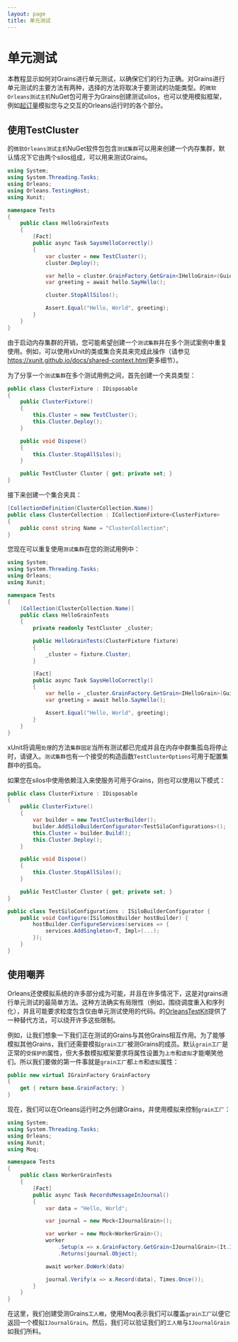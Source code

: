 ```yaml
---
layout: page
title: 单元测试
---
```


# 单元测试

本教程显示如何对Grains进行单元测试，以确保它们的行为正确。对Grains进行单元测试的主要方法有两种，选择的方法将取决于要测试的功能类型。的`微软Orleans测试主机`NuGet包可用于为Grains创建测试silos，也可以使用模拟框架，例如[起订量](https://github.com/moq/moq)模拟您与之交互的Orleans运行时的各个部分。

## 使用TestCluster

的`微软Orleans测试主机`NuGet软件包包含`测试集群`可以用来创建一个内存集群，默认情况下它由两个silos组成，可以用来测试Grains。

```csharp
using System;
using System.Threading.Tasks;
using Orleans;
using Orleans.TestingHost;
using Xunit;

namespace Tests
{
    public class HelloGrainTests
    {
        [Fact]
        public async Task SaysHelloCorrectly()
        {
            var cluster = new TestCluster();
            cluster.Deploy();

            var hello = cluster.GrainFactory.GetGrain<IHelloGrain>(Guid.NewGuid());
            var greeting = await hello.SayHello();

            cluster.StopAllSilos();

            Assert.Equal("Hello, World", greeting);
        }
    }
}
```

由于启动内存集群的开销，您可能希望创建一个`测试集群`并在多个测试案例中重复使用。例如，可以使用xUnit的类或集合夹具来完成此操作（请参见<https://xunit.github.io/docs/shared-context.html>更多细节）。

为了分享一个`测试集群`在多个测试用例之间，首先创建一个夹具类型：

```csharp
public class ClusterFixture : IDisposable
{
    public ClusterFixture()
    {
        this.Cluster = new TestCluster();
        this.Cluster.Deploy();
    }

    public void Dispose()
    {
        this.Cluster.StopAllSilos();
    }

    public TestCluster Cluster { get; private set; }
}
```

接下来创建一个集合夹具：

```csharp
[CollectionDefinition(ClusterCollection.Name)]
public class ClusterCollection : ICollectionFixture<ClusterFixture>
{
    public const string Name = "ClusterCollection";
}
```

您现在可以重复使用`测试集群`在您的测试用例中：

```csharp
using System;
using System.Threading.Tasks;
using Orleans;
using Xunit;

namespace Tests
{
    [Collection(ClusterCollection.Name)]
    public class HelloGrainTests
    {
        private readonly TestCluster _cluster;

        public HelloGrainTests(ClusterFixture fixture)
        {
            _cluster = fixture.Cluster;
        }

        [Fact]
        public async Task SaysHelloCorrectly()
        {
            var hello = _cluster.GrainFactory.GetGrain<IHelloGrain>(Guid.NewGuid());
            var greeting = await hello.SayHello();

            Assert.Equal("Hello, World", greeting);
        }
    }
}
```

xUnit将调用`处理`的方法`集群固定`当所有测试都已完成并且在内存中群集孤岛将停止时，请键入。`测试集群`也有一个接受的构造函数`TestClusterOptions`可用于配置集群中的孤岛。

如果您在silos中使用依赖注入来使服务可用于Grains，则也可以使用以下模式：

```csharp
public class ClusterFixture : IDisposable
{
    public ClusterFixture()
    {
        var builder = new TestClusterBuilder();
        builder.AddSiloBuilderConfigurator<TestSiloConfigurations>();
        this.Cluster = builder.Build();
        this.Cluster.Deploy();
    }

    public void Dispose()
    {
        this.Cluster.StopAllSilos();
    }

    public TestCluster Cluster { get; private set; }
}

public class TestSiloConfigurations : ISiloBuilderConfigurator {
    public void Configure(ISiloHostBuilder hostBuilder) {
        hostBuilder.ConfigureServices(services => {
            services.AddSingleton<T, Impl>(...);
        });
    }
}
```

## 使用嘲弄

Orleans还使模拟系统的许多部分成为可能，并且在许多情况下，这是对grains进行单元测试的最简单方法。这种方法确实有局限性（例如，围绕调度重入和序列化），并且可能要求粒度包含仅由单元测试使用的代码。的[OrleansTestKit](https://github.com/OrleansContrib/OrleansTestKit)提供了一种替代方法，可以绕开许多这些限制。

例如，让我们想象一下我们正在测试的Grains与其他Grains相互作用。为了能够模拟其他Grains，我们还需要模拟`grain工厂`被测Grains的成员。默认`grain工厂`是正常的`受保护的`属性，但大多数模拟框架要求将属性设置为`上市`和`虚拟`才能嘲笑他们。所以我们要做的第一件事就是`grain工厂`都`上市`和`虚拟`属性：

```csharp
public new virtual IGrainFactory GrainFactory
{
    get { return base.GrainFactory; }
}
```

现在，我们可以在Orleans运行时之外创建Grains，并使用模拟来控制`grain工厂`：

```csharp
using System;
using System.Threading.Tasks;
using Orleans;
using Xunit;
using Moq;

namespace Tests
{
    public class WorkerGrainTests
    {
        [Fact]
        public async Task RecordsMessageInJournal()
        {
            var data = "Hello, World";

            var journal = new Mock<IJournalGrain>();

            var worker = new Mock<WorkerGrain>();
            worker
                .Setup(x => x.GrainFactory.GetGrain<IJournalGrain>(It.IsAny<Guid>()))
                .Returns(journal.Object);

            await worker.DoWork(data)

            journal.Verify(x => x.Record(data), Times.Once());
        }
    }
}
```

在这里，我们创建受测Grains`工人粮`，使用Moq表示我们可以覆盖`grain工厂`以便它返回一个模拟`IJournalGrain`。然后，我们可以验证我们的`工人粮`与`IJournalGrain`如我们所料。
